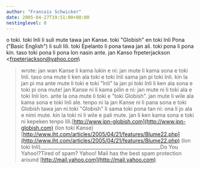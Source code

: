 ```yaml
---
author: "Francois Schwicker"
date: 2005-04-27T19:51:00+00:00
nestinglevel: 0
---
```

o toki. toki Inli li suli mute tawa jan Kanse. toki "Globish" en toki Inli Pona ("Basic English") li suli lili. toki Epelanto li pona tawa jan ali. toki pona li pona kin. taso toki pona li pona lon nasin ante. jan Kanso frpeterjackson <[frpeterjackson@yahoo.com](mailto://frpeterjackson@yahoo.com)\
> wrote:
jan wan Kanse li kama lukin e ni: jan mute li kama sona e toki Inli. taso ona mute li ken ala toki e toki Inli sama jan pi toki Inli. kin la jan pi ma ante mute li toki e toki "Inli" la jan pi toki Inli li ken ala sona e toki pi ona mute! jan Kanse ni li kama pilin e ni: jan mute ni li toki ala e toki Inli lon. ante la ona mute li toki e "toki Globish". jan mute li wile ala kama sona e toki Inli ale. tenpo ni la jan Kanse ni li pana sona e toki Globish tawa jan ni.toki "Globish" li sama toki pona tan ni: ona li jo ala e nimi mute. kin la toki ni li wile e pali mute. jan li ken kama sona e toki ni kepeken tenpo lili.[http://www.jpn-globish.com](http://www.jpn-globish.com) (lon toki Kanse)[http://www.iht.com/articles/2005/04/21/features/Blume22.php](http://www.iht.com/articles/2005/04/21/features/Blume22.php) (lon toki Inli)\_\_\_\_\_\_\_\_\_\_\_\_\_\_\_\_\_\_\_\_\_\_\_\_\_\_\_\_\_\_\_\_\_\_\_\_\_\_\_\_\_\_\_\_\_\_\_\_\_\_Do You Yahoo!?Tired of spam? Yahoo! Mail has the best spam protection around [http://mail.yahoo.com](http://mail.yahoo.com)